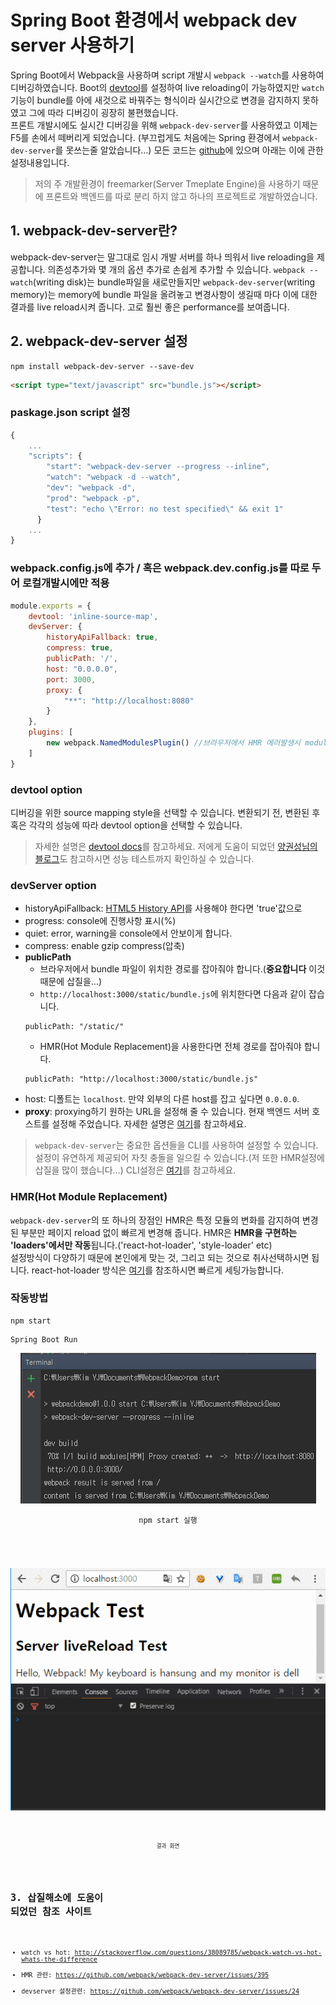 # Spring Boot 환경에서 webpack dev server 사용하기
Spring Boot에서 Webpack을 사용하며 script 개발시 `webpack --watch`를 사용하여 디버깅하였습니다. 
Boot의 [devtool](http://haviyj.tistory.com/11)를 설정하여 live reloading이 가능하였지만 `watch`기능이 bundle를 아에 새것으로 바꿔주는 형식이라 실시간으로 변경을 감지하지 못하였고 그에 따라 디버깅이 굉장히 불편했습니다.
<br>
프론트 개발시에도 실시간 디버깅을 위해 `webpack-dev-server`를 사용하였고 이제는 F5를 손에서 떼버리게 되었습니다.
(부끄럽게도 처음에는 Spring 환경에서 `webpack-dev-server`를 못쓰는줄 알았습니다...) 모든 코드는 [github](https://github.com/young891221/blog/blob/master/Webpack/Spring%20Boot%20%ED%99%98%EA%B2%BD%EC%97%90%EC%84%9C%20Webpack%20dev%20server%20%EC%82%AC%EC%9A%A9%ED%95%98%EA%B8%B0.md)에 있으며 아래는 이에 관한 설정내용입니다.

>저의 주 개발환경이 freemarker(Server Tmeplate Engine)을 사용하기 때문에 프론트와 백엔드를 따로 분리 하지 않고 하나의 프로젝트로 개발하였습니다.

## 1. webpack-dev-server란?
webpack-dev-server는 말그대로 임시 개발 서버를 하나 띄워서 live reloading을 제공합니다. 의존성추가와 몇 개의 옵션 추가로 손쉽게 추가할 수 있습니다. 
`webpack --watch`(writing disk)는 bundle파일을 새로만들지만 `webpack-dev-server`(writing memory)는 memory에 bundle 파일을 올려놓고 변경사항이 생길때 마다 이에 대한 결과를 live reload시켜 줍니다. 고로 훨씬 좋은 performance를 보여줍니다.

## 2. webpack-dev-server 설정
```npm
npm install webpack-dev-server --save-dev
```
```html
<script type="text/javascript" src="bundle.js"></script>
```

### paskage.json script 설정
```javascript
{
	...
	"scripts": {
	    "start": "webpack-dev-server --progress --inline",
	    "watch": "webpack -d --watch",
	    "dev": "webpack -d",
	    "prod": "webpack -p",
	    "test": "echo \"Error: no test specified\" && exit 1"
	  }
	...
}
```

### webpack.config.js에 추가 / 혹은 webpack.dev.config.js를 따로 두어 로컬개발시에만 적용 
```javascript
module.exports = {
    devtool: 'inline-source-map',
    devServer: {
        historyApiFallback: true,
        compress: true,
        publicPath: '/',
        host: "0.0.0.0",
        port: 3000,
        proxy: {
            "**": "http://localhost:8080"
        }
    },
    plugins: [
        new webpack.NamedModulesPlugin() //브라우저에서 HMR 에러발생시 module name 표시
    ]
}
```

### devtool option
디버깅을 위한 source mapping style을 선택할 수 있습니다. 변환되기 전, 변환된 후 혹은 각각의 성능에 따라 devtool option을 선택할 수 있습니다.
>자세한 설명은 [devtool docs](https://webpack.js.org/configuration/devtool)를 참고하세요. 저에게 도움이 되었던 [양권성님의 블로그](https://perfectacle.github.io/2016/11/14/Webpack-devtool-option-Performance/)도 참고하시면 성능 테스트까지 확인하실 수 있습니다.


### devServer option
- historyApiFallback: [HTML5 History API](https://developer.mozilla.org/en-US/docs/Web/API/History)를 사용해야 한다면 'true'값으로
- progress: console에 진행사항 표시(%)
- quiet: error, warning을 console에서 안보이게 합니다.
- compress: enable gzip compress(압축)
- **publicPath**
	- 브라우저에서 bundle 파일이 위치한 경로를 잡아줘야 합니다.(**중요합니다** 이것 때문에 삽질을...)
	- `http://localhost:3000/static/bundle.js`에 위치한다면 다음과 같이 잡습니다.
	```npm
	publicPath: "/static/"
	```
	- HMR(Hot Module Replacement)을 사용한다면 전체 경로를 잡아줘야 합니다.
    ```npm
    publicPath: "http://localhost:3000/static/bundle.js"
    ```
- host: 디폴트는 `localhost`. 만약 외부의 다른 host를 잡고 싶다면 `0.0.0.0`.
- **proxy**: proxying하기 원하는 URL을 설정해 줄 수 있습니다. 현재 백엔드 서버 호스트를 설정해 주었습니다. 자세한 설명은 [여기](https://webpack.js.org/configuration/dev-server/#devserver-proxy)를 참고하세요.

>`webpack-dev-server`는 중요한 옵션들을 CLI를 사용하여 설정할 수 있습니다. 설정이 유연하게 제공되어 자칫 충돌을 일으킬 수 있습니다.(저 또한 HMR설정에 삽질을 많이 했습니다...) CLI설정은 [여기](http://webpack.github.io/docs/webpack-dev-server.html#webpack-dev-server-cli)를 참고하세요.

### HMR(Hot Module Replacement)
`webpack-dev-server`의 또 하나의 장점인 HMR은 특정 모듈의 변화를 감지하여 변경된 부분만 페이지 reload 없이 빠르게 변경해 줍니다. HMR은 **HMR을 구현하는 'loaders'에서만 작동**됩니다.('react-hot-loader', 'style-loader' etc)
<br>
설정방식이 다양하기 때문에 본인에게 맞는 것, 그리고 되는 것으로 취사선택하시면 됩니다. react-hot-loader 방식은 [여기](https://webpack.js.org/guides/hmr-react)를 참조하시면 빠르게 세팅가능합니다.

### 작동방법
```npm
npm start
```
```npm
Spring Boot Run
```
<p align="center">
<img src="/images/Webpack/webpack-dev-server/start.png"/>
</p>
<p align="center">
<code>npm start 실행<code>
</p>

<p align="center">
<img src="/images/Webpack/webpack-dev-server/result.gif"/>
</p>
<p align="center">
<code>결과 화면</code>
</p>

## 3. 삽질해소에 도움이 되었던 참조 사이트
- watch vs hot: http://stackoverflow.com/questions/38089785/webpack-watch-vs-hot-whats-the-difference
- HMR 관련: https://github.com/webpack/webpack-dev-server/issues/395
- devserver 설정관련: https://github.com/webpack/webpack-dev-server/issues/24